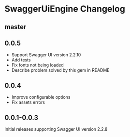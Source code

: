 # SwaggerUiEngine Changelog

## master

## 0.0.5

* Support Swagger UI version 2.2.10
* Add tests
* Fix fonts not being loaded
* Describe problem solved by this gem in README

## 0.0.4

* Improve configurable options
* Fix assets errors

## 0.0.1-0.0.3

Initial releases supporting Swagger UI version 2.2.8
